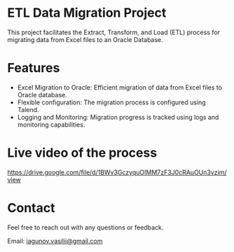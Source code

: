 # ETL Data Migration Project
This project facilitates the Extract, Transform, and Load (ETL) process for migrating data from Excel files to an Oracle Database.

# Features
* Excel Migration to Oracle: Efficient migration of data from Excel files to Oracle database.
* Flexible configuration: The migration process is configured using Talend.
* Logging and Monitoring: Migration progress is tracked using logs and monitoring capabilities.

# Live video of the process

https://drive.google.com/file/d/1BWv3GczyquOIMM7zF3J0cRAuOUn3vzim/view




# Contact
Feel free to reach out with any questions or feedback.

Email: iagunov.vasilii@gmail.com
